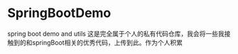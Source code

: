 # SpringBootDemo
spring boot demo and utils
这是完全属于个人的私有代码仓库，我会将一些我接触到的和springBoot相关的优秀代码，上传到此。作为个人积累

